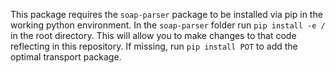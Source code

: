 

This package requires the `soap-parser` package to be installed via pip in the 
working python environment.
In the `soap-parser` folder run `pip install -e /` in the root directory.
This will allow you to make changes to that code reflecting in this repository.
If missing, run `pip install POT` to add the optimal transport package.